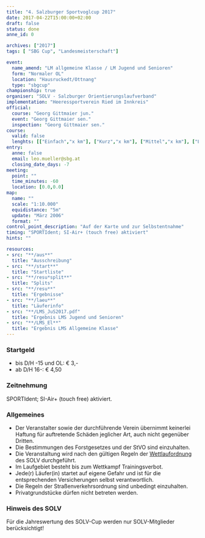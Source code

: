 ```yaml
---
title: "4. Salzburger Sportvoglcup 2017"
date: 2017-04-22T15:00:00+02:00
draft: false
status: done
anne_id: 0

archives: ["2017"]
tags: [ "SBG Cup", "Landesmeisterschaft"]

event:
  name_amend: "LM allgemeine Klasse / LM Jugend und Senioren"
  form: "Normaler OL"
  location: "Hausruckedt/Ottnang"
  type: "sbgcup"
championship: true
organiser: "SOLV - Salzburger Orientierungslaufverband"
implementation: "Heeressportverein Ried im Innkreis" 
official:
  course: "Georg Gittmaier jun."
  event: "Georg Gittmaier sen."
  inspection: "Georg Gittmaier sen."
course:
  valid: false
  lenghts: [["Einfach","x km"], ["Kurz","x km"], ["Mittel","x km"], ["Lang","x km"]]
entry:
  anne: false
  email: leo.mueller@sbg.at
  closing_date_days: -7
meeting:
  point: ""
  time_minutes: -60
  location: [0.0,0.0]
map:
  name: ""
  scale: "1:10.000"
  equidistance: "5m"
  update: "März 2006"
  format: ""
control_point_description: "Auf der Karte und zur Selbstentnahme"
timing: "SPORTIdent; SI-Air+ (touch free) aktiviert"
hints: ""

resources:
- src: "**/aus**"
  title: "Ausschreibung"
- src: "**/start**"
  title: "Startliste"
- src: "**/resu*split**"
  title: "Splits"
- src: "**/resu**"
  title: "Ergebnisse"
- src: "**/laeu**"
  title: "Läuferinfo"
- src: "**/LMS_JuS2017.pdf"
  title: "Ergebnis LMS Jugend und Senioren"
- src: "**/LMS_El**"
  title: "Ergebnis LMS Allgemeine Klasse"
---
```


### Startgeld

- bis D/H -15 und OL: € 3,-
- ab D/H 16-: € 4,50

### Zeitnehmung

SPORTIdent; SI-Air+ (touch free) aktiviert.

### Allgemeines

- Der Veranstalter sowie der durchführende Verein übernimmt keinerlei Haftung für auftretende Schäden jeglicher Art, auch nicht gegenüber Dritten.
- Die Bestimmungen des Forstgesetzes und der StVO sind einzuhalten.
- Die Veranstaltung wird nach den gültigen Regeln der [Wettlaufordnung](../../wettlaufordnung) des SOLV durchgeführt.
- Im Laufgebiet besteht bis zum Wettkampf Trainingsverbot.
- Jede\(r) Läufer(in) startet auf eigene Gefahr und ist für die entsprechenden Versicherungen selbst verantwortlich.
- Die Regeln der Straßenverkehrsordnung sind unbedingt einzuhalten.
- Privatgrundstücke dürfen nicht betreten werden.

### Hinweis des SOLV
Für die Jahreswertung des SOLV-Cup werden nur SOLV-Mitglieder berücksichtigt!